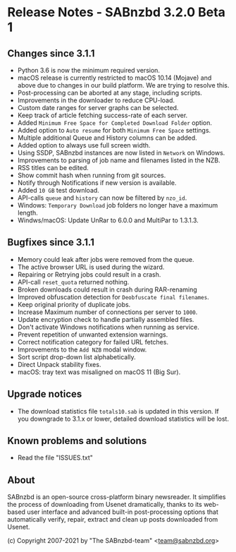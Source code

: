 Release Notes - SABnzbd 3.2.0 Beta 1
=========================================================

## Changes since 3.1.1
- Python 3.6 is now the minimum required version. 
- macOS release is currently restricted to macOS 10.14 (Mojave) and above 
  due to changes in our build platform. We are trying to resolve this.
- Post-processing can be aborted at any stage, including scripts.
- Improvements in the downloader to reduce CPU-load.
- Custom date ranges for server graphs can be selected.
- Keep track of article fetching success-rate of each server.
- Added `Minimum Free Space for Completed Download Folder` option.
- Added option to `Auto resume` for both `Minimum Free Space` settings.
- Multiple additional Queue and History columns can be added.
- Added option to always use full screen width.
- Using SSDP, SABnzbd instances are now listed in `Network` on Windows.
- Improvements to parsing of job name and filenames listed in the NZB.
- RSS titles can be edited.
- Show commit hash when running from git sources.
- Notify through Notifications if new version is available.
- Added `10 GB` test download.
- API-calls `queue` and `history` can now be filtered by `nzo_id`.
- Windows: `Temporary Download` job folders no longer have a maximum length.
- Windws/macOS: Update UnRar to 6.0.0 and MultiPar to 1.3.1.3.

## Bugfixes since 3.1.1
- Memory could leak after jobs were removed from the queue.
- The active browser URL is used during the wizard.
- Repairing or Retrying jobs could result in a crash.  
- API-call `reset_quota` returned nothing.
- Broken downloads could result in crash during RAR-renaming  
- Improved obfuscation detection for `Deobfuscate final filenames`.
- Keep original priority of duplicate jobs.
- Increase Maximum number of connections per server to `1000`.
- Update encryption check to handle partially assembled files.
- Don't activate Windows notifications when running as service.
- Prevent repetition of unwanted extension warnings.
- Correct notification category for failed URL fetches.
- Improvements to the `Add NZB` modal window.
- Sort script drop-down list alphabetically.
- Direct Unpack stability fixes.
- macOS: tray text was misaligned on macOS 11 (Big Sur).

## Upgrade notices
- The download statistics file `totals10.sab` is updated in this 
  version. If you downgrade to 3.1.x or lower, detailed download 
  statistics will be lost.

## Known problems and solutions
- Read the file "ISSUES.txt"

## About
  SABnzbd is an open-source cross-platform binary newsreader.
  It simplifies the process of downloading from Usenet dramatically, thanks
  to its web-based user interface and advanced built-in post-processing options
  that automatically verify, repair, extract and clean up posts downloaded
  from Usenet.

  (c) Copyright 2007-2021 by "The SABnzbd-team" \<team@sabnzbd.org\>
